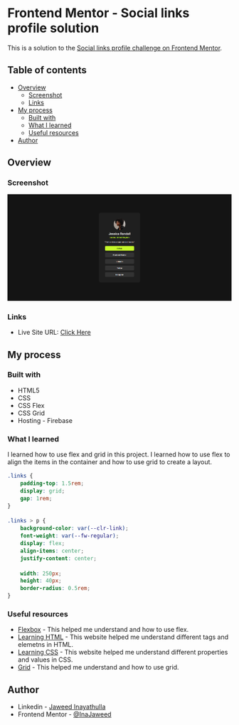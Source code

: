 # Frontend Mentor - Social links profile solution

This is a solution to the [Social links profile challenge on Frontend Mentor](https://www.frontendmentor.io/challenges/social-links-profile-UG32l9m6dQ).

## Table of contents

- [Overview](#overview)
  - [Screenshot](#screenshot)
  - [Links](#links)
- [My process](#my-process)
  - [Built with](#built-with)
  - [What I learned](#what-i-learned)
  - [Useful resources](#useful-resources)
- [Author](#author)

## Overview

### Screenshot

![](./screenshot/desktop.png)

### Links

- Live Site URL: <a href="https://frontend-mentor-social-link-profile-aec32.web.app/" target="_blank">Click Here</a>

## My process

### Built with

- HTML5
- CSS
- CSS Flex
- CSS Grid
- Hosting - Firebase

### What I learned

I learned how to use flex and grid in this project. I learned how to use flex to align the items in the container and how to use grid to create a layout.

```css
.links {
	padding-top: 1.5rem;
	display: grid;
	gap: 1rem;
}

.links > p {
	background-color: var(--clr-link);
	font-weight: var(--fw-regular);
	display: flex;
	align-items: center;
	justify-content: center;

	width: 250px;
	height: 40px;
	border-radius: 0.5rem;
}
```

### Useful resources

- <a href="https://css-tricks.com/snippets/css/a-guide-to-flexbox/" target="_blank">Flexbox</a> - This helped me understand and how to use flex.
- <a href="https://developer.mozilla.org/en-US/docs/Web/HTML" target="_blank">Learning HTML</a> - This website helped me understand different tags and elemetns in HTML.
- <a href="https://developer.mozilla.org/en-US/docs/Web/CSS" target="_blank">Learning CSS</a> - This website helped me understand different properties and values in CSS.
- <a href="https://css-tricks.com/snippets/css/complete-guide-grid/" target="_blank">Grid</a> - This helped me understand and how to use grid.

## Author

- Linkedin - [Jaweed Inayathulla](https://www.linkedin.com/in/jaweedinayathulla/)
- Frontend Mentor - [@InaJaweed](https://www.frontendmentor.io/profile/InaJaweed)
